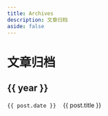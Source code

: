 ```yaml
---
title: Archives
description: 文章归档
aside: false
---
```


<script setup>
import { data as posts } from '../.vitepress/theme/archives.data.ts'
</script>

# 文章归档

<div v-for="(articles, year) in posts" :key="year" class="archives-year">
  <h2>{{ year }}</h2>
  <ul class="archives-list">
    <li v-for="post in articles" :key="post.url" class="archives-item">
      <span class="archives-date">{{ post.date }}</span>
      <a :href="post.url" class="archives-title">{{ post.title }}</a>
    </li>
  </ul>
</div>

<style scoped>
.archives-year {
  margin-bottom: 2rem;
}

.archives-list {
  list-style: none;
  padding: 0;
}

.archives-item {
  display: flex;
  align-items: baseline;
  margin: 0.5rem 0;
  line-height: 1.6;
}

.archives-date {
  color: var(--vp-c-text-2);
  font-family: Monaco, monospace;
  margin-right: 1rem;
  font-size: 0.9em;
}

.archives-title {
  color: var(--vp-c-text-1);
  text-decoration: none;
}

.archives-title:hover {
  color: var(--vp-c-brand);
}
</style>

